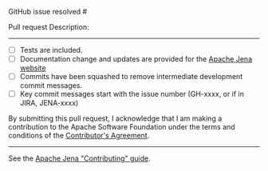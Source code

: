 GitHub issue resolved #

Pull request Description:



----

 - [ ] Tests are included.
 - [ ] Documentation change and updates are provided for the [Apache Jena website](https://github.com/apache/jena-site/)
 - [ ] Commits have been squashed to remove intermediate development commit messages.
 - [ ] Key commit messages start with the issue number (GH-xxxx, or if in JIRA, JENA-xxxx)

By submitting this pull request, I acknowledge that I am making a contribution to the Apache Software Foundation under the terms and conditions of the [Contributor's Agreement](https://www.apache.org/licenses/contributor-agreements.html).

----

See the [Apache Jena "Contributing" guide](https://github.com/apache/jena/blob/main/CONTRIBUTING.md).
